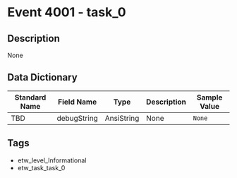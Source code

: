 # Event 4001 - task_0

## Description
None

## Data Dictionary
|Standard Name|Field Name|Type|Description|Sample Value|
|---|---|---|---|---|
|TBD|debugString|AnsiString|None|`None`|

## Tags
* etw_level_Informational
* etw_task_task_0
